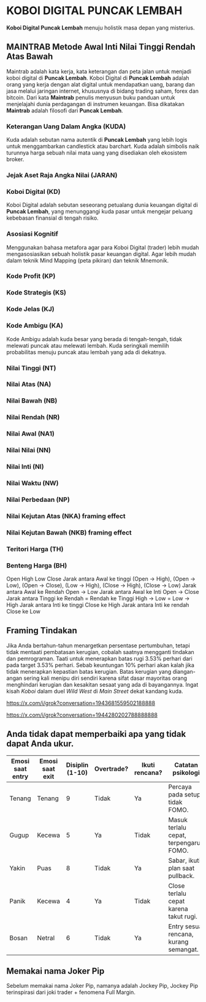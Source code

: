 # KOBOI DIGITAL PUNCAK LEMBAH
**Koboi Digital Puncak Lembah** menuju holistik masa depan yang misterius.
## MAINTRAB Metode Awal Inti Nilai Tinggi Rendah Atas Bawah
Maintrab adalah kata kerja, kata keterangan dan peta jalan untuk menjadi koboi digital di **Puncak Lembah**. Koboi Digital di **Puncak Lembah** adalah orang yang kerja dengan alat digital untuk mendapatkan uang, barang dan jasa melalui jaringan internet, khususnya di bidang trading saham, forex dan bitcoin. Dari kata **Maintrab** penulis menyusun buku panduan untuk menjelajahi dunia perdagangan di instrumen keuangan. Bisa dikatakan **Maintrab** adalah filosofi dari **Puncak Lembah**.
### Keterangan Uang Dalam Angka (KUDA)
Kuda adalah sebutan nama autentik di **Puncak Lembah** yang lebih logis untuk menggambarkan candlestick atau barchart. Kuda adalah simbolis naik turunnya harga sebuah nilai mata uang yang disediakan oleh ekosistem broker.
### Jejak Aset Raja Angka Nilai (JARAN)
### Koboi Digital (KD)
Koboi Digital adalah sebutan seseorang petualang dunia keuangan digital di **Puncak Lembah**, yang menunggangi kuda pasar untuk mengejar peluang kebebasan finansial di tengah risiko.
### Asosiasi Kognitif
Menggunakan bahasa metafora agar para Koboi Digital (trader) lebih mudah mengasosiasikan sebuah holistik pasar keuangan digital. Agar lebih mudah dalam teknik Mind Mapping (peta pikiran) dan teknik Mnemonik.
### Kode Profit (KP)
### Kode Strategis (KS)
### Kode Jelas (KJ)
### Kode Ambigu (KA)
Kode Ambigu adalah kuda besar yang berada di tengah-tengah, tidak melewati puncak atau melewati lembah. Kuda seringkali memilih probabilitas menuju puncak atau lembah yang ada di dekatnya.
### Nilai Tinggi (NT)
### Nilai Atas (NA)
### Nilai Bawah (NB)
### Nilai Rendah (NR)
### Nilai Awal (NA1)
### Nilai Nilai (NN)
### Nilai Inti (NI)
### Nilai Waktu (NW)
### Nilai Perbedaan (NP)
### Nilai Kejutan Atas (NKA) framing effect
### Nilai Kejutan Bawah (NKB) framing effect
### Teritori Harga (TH)
### Benteng Harga (BH)


Open High Low Close
Jarak antara Awal ke tinggi (Open -> High), (Open -> Low), (Open -> Close), (Low -> High), (Close -> High), (Close -> Low)
Jarak antara Awal ke Rendah Open -> Low
Jarak antara Awal ke Inti Open -> Close
Jarak antara Tinggi ke Rendah = Rendah ke Tinggi High -> Low = Low -> High
Jarak antara Inti ke tinggi Close ke High
Jarak antara Inti ke rendah Close ke Low

## Framing Tindakan
Jika Anda bertahun-tahun menargetkan persentase pertumbuhan, tetapi tidak mentaati pembatasan kerugian, cobalah saatnya mengganti tindakan dan pemrograman. Taati untuk menerapkan batas rugi 3.53% perhari dari pada target 3.53% perhari. Sebab keuntungan 10% perhari akan kalah jika tidak menerapkan kepastian batas kerugian. Batas kerugian yang diangan-angan sering kali menipu diri sendiri karena sifat dasar mayoritas orang menghindari kerugian dan kesakitan sesaat yang ada di bayangannya. Ingat kisah *Koboi* dalam duel *Wild West* di *Main Street* dekat kandang kuda.

https://x.com/i/grok?conversation=1943681559502188888

https://x.com/i/grok?conversation=1944280202788888888

## Anda tidak dapat memperbaiki apa yang tidak dapat Anda ukur. 

| Emosi saat entry | Emosi saat exit | Disiplin (1-10) | Overtrade? | Ikuti rencana? | Catatan psikologi                        |
| ---------------- | --------------- | --------------- | ---------- | -------------- | --------------------------------------- |
| Tenang           | Tenang          | 9               | Tidak      | Ya             | Percaya pada setup, tidak FOMO.         |
| Gugup            | Kecewa          | 5               | Ya         | Tidak          | Masuk terlalu cepat, terpengaruh FOMO. |
| Yakin            | Puas            | 8               | Tidak      | Ya             | Sabar, ikuti plan saat pullback.        |
| Panik           | Kecewa          | 4               | Ya         | Tidak          | Close terlalu cepat karena takut rugi. |
| Bosan            | Netral          | 6               | Tidak      | Ya             | Entry sesuai rencana, kurang semangat.  |

## Memakai nama Joker Pip

Sebelum memakai nama Joker Pip, namanya adalah Jockey Pip, Jockey Pip terinspirasi dari joki trader + fenomena Full Margin.

